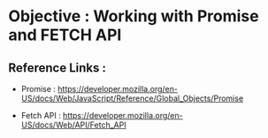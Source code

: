 # Objective : Working with Promise and FETCH API



## Reference Links :

* Promise : https://developer.mozilla.org/en-US/docs/Web/JavaScript/Reference/Global_Objects/Promise

* Fetch API : https://developer.mozilla.org/en-US/docs/Web/API/Fetch_API